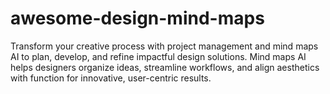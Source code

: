 # awesome-design-mind-maps
Transform your creative process with project management and mind maps AI to plan, develop, and refine impactful design solutions. Mind maps AI helps designers organize ideas, streamline workflows, and align aesthetics with function for innovative, user-centric results.
